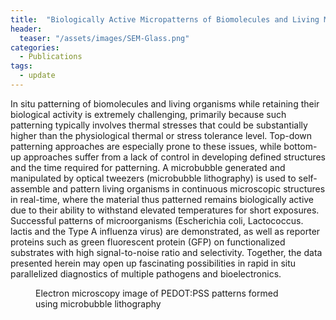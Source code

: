 ```yaml
---
title:  "Biologically Active Micropatterns of Biomolecules and Living Matter Using Microbubble Lithograph"
header:
  teaser: "/assets/images/SEM-Glass.png"
categories: 
  - Publications
tags:
  - update
---
```


In situ patterning of biomolecules and living organisms while retaining their biological activity is extremely challenging, primarily because such patterning typically involves thermal stresses that could be substantially higher than the physiological thermal or stress tolerance level. Top-down patterning approaches are especially prone to these issues, while bottom-up approaches suffer from a lack of control in developing defined structures and the time required for patterning. A microbubble generated and manipulated by optical tweezers (microbubble lithography) is used to self-assemble and pattern living organisms in continuous microscopic structures in real-time, where the material thus patterned remains biologically active due to their ability to withstand elevated temperatures for short exposures. Successful patterns of microorganisms (Escherichia coli, Lactococcus. lactis and the Type A influenza virus) are demonstrated, as well as reporter proteins such as green fluorescent protein (GFP) on functionalized substrates with high signal-to-noise ratio and selectivity. Together, the data presented herein may open up fascinating possibilities in rapid in situ parallelized diagnostics of multiple pathogens and bioelectronics.
<figure class="align-center">
  <img src="/assets/images/SEM-Glass.png" alt="">
  <figcaption>Electron microscopy image of PEDOT:PSS patterns formed using microbubble lithography</figcaption>
</figure> 


